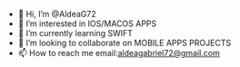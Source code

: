 - 👋 Hi, I’m @AldeaG72
- 👀 I’m interested in IOS/MACOS APPS
- 🌱 I’m currently learning SWIFT
- 💞️ I’m looking to collaborate on MOBILE APPS PROJECTS
- 📫 How to reach me email:aldeagabriel72@gmail.com

<!---
AldeaG72/AldeaG72 is a ✨ special ✨ repository because its `README.md` (this file) appears on your GitHub profile.
You can click the Preview link to take a look at your changes.
--->
